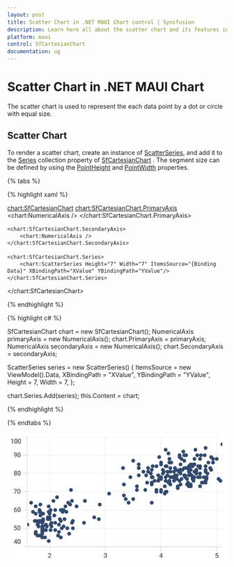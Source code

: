```yaml
---
layout: post
title: Scatter Chart in .NET MAUI Chart control | Syncfusion
description: Learn here all about the scatter chart and its features in Syncfusion .NET MAUI Chart (SfCartesianChart) control.
platform: maui
control: SfCartesianChart
documentation: ug
---
```


# Scatter Chart in .NET MAUI Chart

The scatter chart is used to represent the each data point by a dot or circle with equal size.

## Scatter Chart

To render a scatter chart, create an instance of [ScatterSeries](https://help.syncfusion.com/cr/maui/Syncfusion.Maui.Charts.ScatterSeries.html?tabs=tabid-1), and add it to the [Series](https://help.syncfusion.com/cr/maui/Syncfusion.Maui.Charts.SfCartesianChart.html#Syncfusion_Maui_Charts_SfCartesianChart_Series) collection property of [SfCartesianChart](https://help.syncfusion.com/cr/maui/Syncfusion.Maui.Charts.SfCartesianChart.html?tabs=tabid-1)
. The segment size can be defined by using the [PointHeight]() and [PointWidth]() properties.

{% tabs %}

{% highlight xaml %}

<chart:SfCartesianChart>
    <chart:SfCartesianChart.PrimaryAxis>
        <chart:NumericalAxis />
    </chart:SfCartesianChart.PrimaryAxis>

    <chart:SfCartesianChart.SecondaryAxis>
        <chart:NumericalAxis />
    </chart:SfCartesianChart.SecondaryAxis>  
                
    <chart:SfCartesianChart.Series>
        <chart:ScatterSeries Height="7" Width="7" ItemsSource="{Binding Data}" XBindingPath="XValue" YBindingPath="YValue"/>
    </chart:SfCartesianChart.Series>
</chart:SfCartesianChart>

{% endhighlight %}

{% highlight c# %}

SfCartesianChart chart = new SfCartesianChart();
NumericalAxis primaryAxis = new NumericalAxis();
chart.PrimaryAxis = primaryAxis;
NumericalAxis secondaryAxis = new NumericalAxis();
chart.SecondaryAxis = secondaryAxis;

ScatterSeries series = new ScatterSeries()
{
    ItemsSource = new ViewModel().Data,
    XBindingPath = "XValue",
    YBindingPath = "YValue",
    Height = 7,
    Width = 7,
};

chart.Series.Add(series);
this.Content = chart;

{% endhighlight %}

{% endtabs %}

![Scatter chart type in MAUI Chart](Chart-types_images/maui_scatter_chart.jpg)